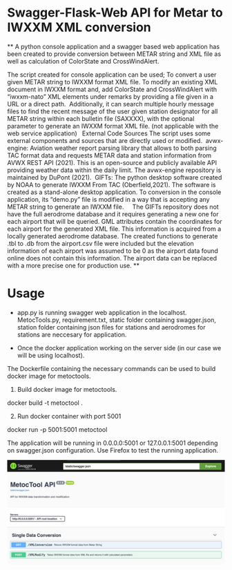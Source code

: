 


# Swagger-Flask-Web API for Metar to IWXXM XML conversion  

** A python console application and a swagger based web application has been created to provide conversion between METAR string and XML file as well as calculation of ColorState and CrossWindAlert. 

The script created for console application can be used;
To convert a user given METAR string to IWXXM format XML file.
To modify an existing XML document in IWXXM format and, add ColorState and CrossWindAlert with “iwxxm-nato” XML elements under remarks by providing a file given in a URL or a direct path. 
Additionally, it can search multiple hourly message files to find the recent message of the user given station designator for all METAR string within each bulletin file (SAXXXX), with the optional parameter to generate an IWXXM format XML file. (not applicable with the web service application) 
 
External Code Sources
The script uses some external components and sources that are directly used or modified. 
avwx-engine: Aviation weather report parsing library that allows to both parsing TAC format data and requests METAR data and station information from AVWX REST API (2021). This is an open-source and publicly available API providing weather data within the daily limit. The avwx-engine repository is maintained by DuPont (2021). 
GIFTs: The python desktop software created by NOAA to generate IWXXM From TAC (Oberfield,2021). The software is created as a stand-alone desktop application. To conversion in the console application, its “demo.py” file is modified in a way that is accepting any METAR string to generate an IWXXM file.  
 
The GIFTs repository does not have the full aerodrome database and it requires generating a new one for each airport that will be queried. GML attributes contain the coordinates for each airport for the generated XML file. This information is acquired from a locally generated aerodrome database. The created functions to generate .tbl to .db from the airport.csv file were included but the elevation information of each airport was assumed to be 0 as the airport data found online does not contain this information. The airport data can be replaced with a more precise one for production use. ** 


# Usage

- app.py is running swagger web application in the localhost. MetocTools.py, requirement.txt, static folder containing swagger.json, station folder containing json files for stations and aerodromes for stations are neccesary for application. 

- Once the docker application working on the server side (in our case we will be using localhost).  

The Dockerfile containing the necessary commands can be used to build docker image for metoctools.  

1. Build docker image for metoctools.

docker  build -t metoctool .  

2. Run docker container with port 5001

docker run -p 5001:5001 metoctool

The application will be running in 0.0.0.0:5001 or 127.0.0.1:5001 depending on swagger.json configuration. Use Firefox to test the running application.

![Swagger-Flask API for IWXXM](/image11-54.jpg)

